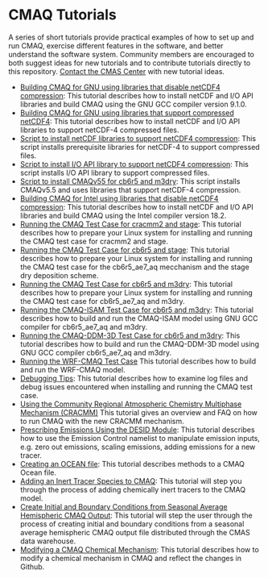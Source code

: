 CMAQ Tutorials
==============

A series of short tutorials provide practical examples of how to set up and run CMAQ, exercise different features in the software, and better understand the software system. Community members are encouraged to both suggest ideas for new tutorials and to contribute tutorials directly to this repository. [Contact the CMAS Center](cmas@unc.edu) with new tutorial ideas.

- [Building CMAQ for GNU using libraries that disable netCDF4 compression](CMAQ_UG_tutorial_build_library_gcc.md): This tutorial describes how to install netCDF and I/O API libraries and build CMAQ using the GNU GCC compiler version 9.1.0. 
- [Building CMAQ for GNU using libraries that support compressed netCDF4](CMAQ_UG_tutorial_build_library_gcc_support_nc4.md): This tutorial describes how to install netCDF and I/O API libraries to support netCDF-4 compressed files.  
- [Script to install netCDF libraries to support netCDF4 compression](gcc_install_netcdf_for_nc4_compression.csh): This script installs prerequisite libraries for netCDF-4 to support compressed files.
- [Script to install I/O API library to support netCDF4 compression](gcc_install_ioapi_for_nc4_compression.csh): This script installs I/O API library to support compressed files.
- [Script to install CMAQv55 for cb6r5 and m3dry](gcc_install_cmaq55_cb6r5_m3dry.csh): This script installs CMAQv5.5 and uses libraries that support netCDF-4 compression.
- [Building CMAQ for Intel using libraries that disable netCDF4 compression](CMAQ_UG_tutorial_build_library_intel.md): This tutorial describes how to install netCDF and I/O API libraries and build CMAQ using the Intel compiler version 18.2. 
- [Running the CMAQ Test Case for cracmm2 and stage](CMAQ_UG_tutorial_benchmark_cracmm2_stage.md): This tutorial describes how to prepare your Linux system for installing and running the CMAQ test case for cracmm2 and stage.
- [Running the CMAQ Test Case for cb6r5 and stage](CMAQ_UG_tutorial_benchmark_cb6r5_stage.md): This tutorial describes how to prepare your Linux system for installing and running the CMAQ test case for the cb6r5_ae7_aq mecchanism and the stage dry deposition scheme. 
- [Running the CMAQ Test Case for cb6r5 and m3dry](CMAQ_UG_tutorial_benchmark.md): This tutorial describes how to prepare your Linux system for installing and running the CMAQ test case for cb6r5_ae7_aq and m3dry.
- [Running the CMAQ-ISAM Test Case for cb6r5 and m3dry](CMAQ_UG_tutorial_ISAM.md): This tutorial describes how to build and run the CMAQ-ISAM model using GNU GCC compiler for cb6r5_ae7_aq and m3dry.
- [Running the CMAQ-DDM-3D Test Case for cb6r5 and m3dry](CMAQ_UG_tutorial_DDM3D.md): This tutorial describes how to build and run the CMAQ-DDM-3D model using GNU GCC compiler cb6r5_ae7_aq and m3dry.
- [Running the WRF-CMAQ Test Case](CMAQ_UG_tutorial_WRF-CMAQ_Benchmark.md) This tutorial describes how to build and run the WRF-CMAQ model.
- [Debugging Tips](CMAQ_UG_tutorial_debug.md): This tutorial describes how to examine log files and debug issues encountered when installing and running the CMAQ test case. 
- [Using the Community Regional Atmospheric Chemistry Multiphase Mechanism (CRACMM)](CMAQ_UG_tutorial_CRACMM.md) This tutorial gives an overview and FAQ on how to run CMAQ with the new CRACMM mechanism.
- [Prescribing Emissions Using the DESID Module](CMAQ_UG_tutorial_emissions.md): This tutorial describes how to use the Emission Control namelist to manipulate emission inputs, e.g. zero out emissions, scaling emissions, adding emissions for a new tracer.
- [Creating an OCEAN file](CMAQ_UG_tutorial_oceanfile.md): This tutorial describes methods to a CMAQ Ocean file.
- [Adding an Inert Tracer Species to CMAQ](CMAQ_UG_tutorial_tracers.md): This tutorial will step you through the process of adding chemically inert tracers to the CMAQ model.  
- [Create Initial and Boundary Conditions from Seasonal Average Hemispheric CMAQ Output](CMAQ_UG_tutorial_HCMAQ_IC_BC.md): This tutorial will step the user through the process of creating initial and boundary conditions from a seasonal average hemispheric CMAQ output file distributed through the CMAS data warehouse.
- [Modifying a CMAQ Chemical Mechanism](CMAQ_UG_tutorial_chemicalmechanism.md): This tutorial describes how to modify a chemical mechanism in CMAQ and reflect the changes in Github.

